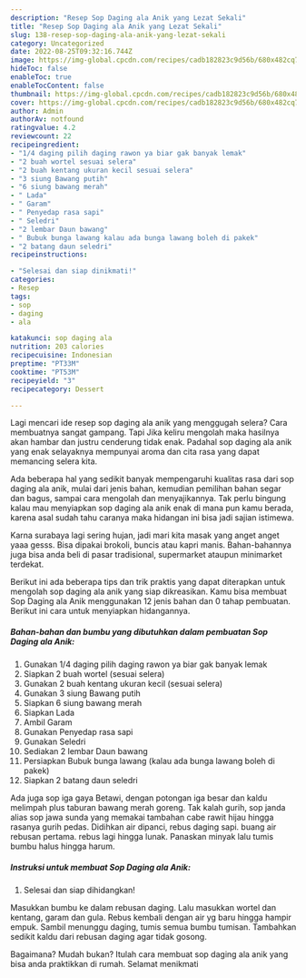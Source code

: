 ```yaml
---
description: "Resep Sop Daging ala Anik yang Lezat Sekali"
title: "Resep Sop Daging ala Anik yang Lezat Sekali"
slug: 138-resep-sop-daging-ala-anik-yang-lezat-sekali
category: Uncategorized
date: 2022-08-25T09:32:16.744Z
image: https://img-global.cpcdn.com/recipes/cadb182823c9d56b/680x482cq70/sop-daging-ala-anik-foto-resep-utama.jpg
hideToc: false
enableToc: true
enableTocContent: false
thumbnail: https://img-global.cpcdn.com/recipes/cadb182823c9d56b/680x482cq70/sop-daging-ala-anik-foto-resep-utama.jpg
cover: https://img-global.cpcdn.com/recipes/cadb182823c9d56b/680x482cq70/sop-daging-ala-anik-foto-resep-utama.jpg
author: Admin
authorAv: notfound
ratingvalue: 4.2
reviewcount: 22
recipeingredient:
- "1/4 daging pilih daging rawon ya biar gak banyak lemak"
- "2 buah wortel sesuai selera"
- "2 buah kentang ukuran kecil sesuai selera"
- "3 siung Bawang putih"
- "6 siung bawang merah"
- " Lada"
- " Garam"
- " Penyedap rasa sapi"
- " Seledri"
- "2 lembar Daun bawang"
- " Bubuk bunga lawang kalau ada bunga lawang boleh di pakek"
- "2 batang daun seledri"
recipeinstructions:

- "Selesai dan siap dinikmati!"
categories:
- Resep
tags:
- sop
- daging
- ala

katakunci: sop daging ala 
nutrition: 203 calories
recipecuisine: Indonesian
preptime: "PT33M"
cooktime: "PT53M"
recipeyield: "3"
recipecategory: Dessert

---
```



Lagi mencari ide resep sop daging ala anik yang menggugah selera? Cara membuatnya sangat gampang. Tapi Jika keliru mengolah maka hasilnya akan hambar dan justru cenderung tidak enak. Padahal sop daging ala anik yang enak selayaknya mempunyai aroma dan cita rasa yang dapat memancing selera kita.


Ada beberapa hal yang sedikit banyak mempengaruhi kualitas rasa dari sop daging ala anik, mulai dari jenis bahan, kemudian pemilihan bahan segar dan bagus, sampai cara mengolah dan menyajikannya. Tak perlu bingung kalau mau menyiapkan sop daging ala anik enak di mana pun kamu berada, karena asal sudah tahu caranya maka hidangan ini bisa jadi sajian istimewa.

Karna surabaya lagi sering hujan, jadi mari kita masak yang anget anget yaaa gesss. Bisa dipakai brokoli, buncis atau kapri manis. Bahan-bahannya juga bisa anda beli di pasar tradisional, supermarket ataupun minimarket terdekat.


Berikut ini ada beberapa tips dan trik praktis yang dapat diterapkan untuk mengolah sop daging ala anik yang siap dikreasikan. Kamu bisa membuat Sop Daging ala Anik menggunakan 12 jenis bahan dan 0 tahap pembuatan. Berikut ini cara untuk menyiapkan hidangannya.

<!--inarticleads1-->

##### Bahan-bahan dan bumbu yang dibutuhkan dalam pembuatan Sop Daging ala Anik:

1. Gunakan 1/4 daging pilih daging rawon ya biar gak banyak lemak
1. Siapkan 2 buah wortel (sesuai selera)
1. Gunakan 2 buah kentang ukuran kecil (sesuai selera)
1. Gunakan 3 siung Bawang putih
1. Siapkan 6 siung bawang merah
1. Siapkan  Lada
1. Ambil  Garam
1. Gunakan  Penyedap rasa sapi
1. Gunakan  Seledri
1. Sediakan 2 lembar Daun bawang
1. Persiapkan  Bubuk bunga lawang (kalau ada bunga lawang boleh di pakek)
1. Siapkan 2 batang daun seledri


Ada juga sop iga gaya Betawi, dengan potongan iga besar dan kaldu melimpah plus taburan bawang merah goreng. Tak kalah gurih, sop janda alias sop jawa sunda yang memakai tambahan cabe rawit hijau hingga rasanya gurih pedas. Didihkan air dipanci, rebus daging sapi. buang air rebusan pertama. rebus lagi hingga lunak. Panaskan minyak lalu tumis bumbu halus hingga harum. 

<!--inarticleads2-->

##### Instruksi untuk membuat Sop Daging ala Anik:


1. Selesai dan siap dihidangkan!

Masukkan bumbu ke dalam rebusan daging. Lalu masukkan wortel dan kentang, garam dan gula. Rebus kembali dengan air yg baru hingga hampir empuk. Sambil menunggu daging, tumis semua bumbu tumisan. Tambahkan sedikit kaldu dari rebusan daging agar tidak gosong. 

Bagaimana? Mudah bukan? Itulah cara membuat sop daging ala anik yang bisa anda praktikkan di rumah. Selamat menikmati
